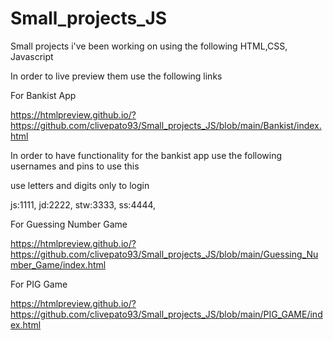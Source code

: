 # Small_projects_JS
Small projects i've been working on using the following HTML,CSS, Javascript 


In order to live preview them use the following links

For Bankist App 

https://htmlpreview.github.io/?https://github.com/clivepato93/Small_projects_JS/blob/main/Bankist/index.html

In order to have functionality for the bankist app use the following usernames and pins to use this

use letters and digits only to login

js:1111,
jd:2222,
stw:3333,
ss:4444,

For Guessing Number Game

https://htmlpreview.github.io/?https://github.com/clivepato93/Small_projects_JS/blob/main/Guessing_Number_Game/index.html

For PIG Game

https://htmlpreview.github.io/?https://github.com/clivepato93/Small_projects_JS/blob/main/PIG_GAME/index.html
